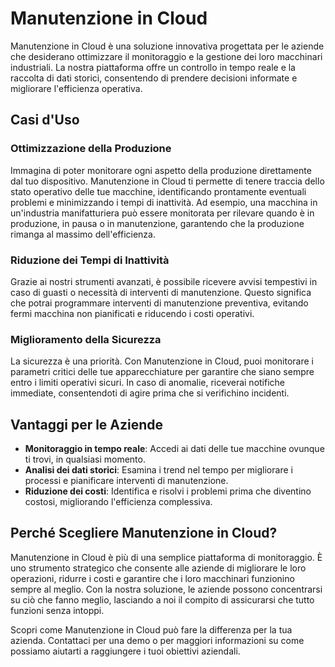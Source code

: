 
# Manutenzione in Cloud

Manutenzione in Cloud è una soluzione innovativa progettata per le aziende che desiderano ottimizzare il monitoraggio e la gestione dei loro macchinari industriali. La nostra piattaforma offre un controllo in tempo reale e la raccolta di dati storici, consentendo di prendere decisioni informate e migliorare l'efficienza operativa.

## Casi d'Uso

### Ottimizzazione della Produzione

Immagina di poter monitorare ogni aspetto della produzione direttamente dal tuo dispositivo. Manutenzione in Cloud ti permette di tenere traccia dello stato operativo delle tue macchine, identificando prontamente eventuali problemi e minimizzando i tempi di inattività. Ad esempio, una macchina in un'industria manifatturiera può essere monitorata per rilevare quando è in produzione, in pausa o in manutenzione, garantendo che la produzione rimanga al massimo dell'efficienza.

### Riduzione dei Tempi di Inattività

Grazie ai nostri strumenti avanzati, è possibile ricevere avvisi tempestivi in caso di guasti o necessità di interventi di manutenzione. Questo significa che potrai programmare interventi di manutenzione preventiva, evitando fermi macchina non pianificati e riducendo i costi operativi.

### Miglioramento della Sicurezza

La sicurezza è una priorità. Con Manutenzione in Cloud, puoi monitorare i parametri critici delle tue apparecchiature per garantire che siano sempre entro i limiti operativi sicuri. In caso di anomalie, riceverai notifiche immediate, consentendoti di agire prima che si verifichino incidenti.

## Vantaggi per le Aziende

- **Monitoraggio in tempo reale**: Accedi ai dati delle tue macchine ovunque ti trovi, in qualsiasi momento.
- **Analisi dei dati storici**: Esamina i trend nel tempo per migliorare i processi e pianificare interventi di manutenzione.
- **Riduzione dei costi**: Identifica e risolvi i problemi prima che diventino costosi, migliorando l'efficienza complessiva.

## Perché Scegliere Manutenzione in Cloud?

Manutenzione in Cloud è più di una semplice piattaforma di monitoraggio. È uno strumento strategico che consente alle aziende di migliorare le loro operazioni, ridurre i costi e garantire che i loro macchinari funzionino sempre al meglio. Con la nostra soluzione, le aziende possono concentrarsi su ciò che fanno meglio, lasciando a noi il compito di assicurarsi che tutto funzioni senza intoppi.

Scopri come Manutenzione in Cloud può fare la differenza per la tua azienda. Contattaci per una demo o per maggiori informazioni su come possiamo aiutarti a raggiungere i tuoi obiettivi aziendali.
